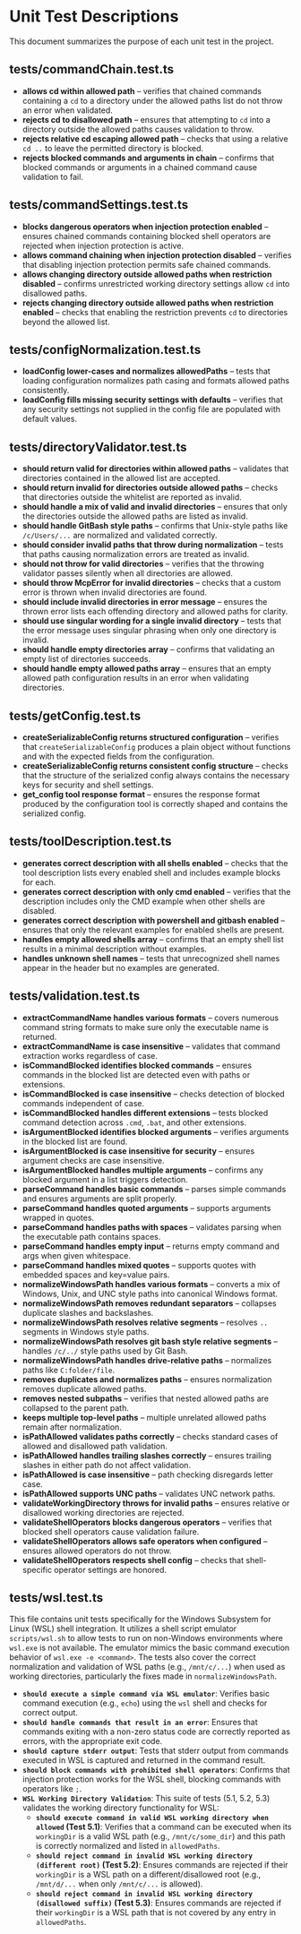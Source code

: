 # Unit Test Descriptions

This document summarizes the purpose of each unit test in the project.

## tests/commandChain.test.ts

- **allows cd within allowed path** – verifies that chained commands containing a `cd` to a directory under the allowed paths list do not throw an error when validated.
- **rejects cd to disallowed path** – ensures that attempting to `cd` into a directory outside the allowed paths causes validation to throw.
- **rejects relative cd escaping allowed path** – checks that using a relative `cd ..` to leave the permitted directory is blocked.
- **rejects blocked commands and arguments in chain** – confirms that blocked commands or arguments in a chained command cause validation to fail.

## tests/commandSettings.test.ts

- **blocks dangerous operators when injection protection enabled** – ensures chained commands containing blocked shell operators are rejected when injection protection is active.
- **allows command chaining when injection protection disabled** – verifies that disabling injection protection permits safe chained commands.
- **allows changing directory outside allowed paths when restriction disabled** – confirms unrestricted working directory settings allow `cd` into disallowed paths.
- **rejects changing directory outside allowed paths when restriction enabled** – checks that enabling the restriction prevents `cd` to directories beyond the allowed list.

## tests/configNormalization.test.ts

- **loadConfig lower-cases and normalizes allowedPaths** – tests that loading configuration normalizes path casing and formats allowed paths consistently.
- **loadConfig fills missing security settings with defaults** – verifies that any security settings not supplied in the config file are populated with default values.

## tests/directoryValidator.test.ts

- **should return valid for directories within allowed paths** – validates that directories contained in the allowed list are accepted.
- **should return invalid for directories outside allowed paths** – checks that directories outside the whitelist are reported as invalid.
- **should handle a mix of valid and invalid directories** – ensures that only the directories outside the allowed paths are listed as invalid.
- **should handle GitBash style paths** – confirms that Unix-style paths like `/c/Users/...` are normalized and validated correctly.
- **should consider invalid paths that throw during normalization** – tests that paths causing normalization errors are treated as invalid.
- **should not throw for valid directories** – verifies that the throwing validator passes silently when all directories are allowed.
- **should throw McpError for invalid directories** – checks that a custom error is thrown when invalid directories are found.
- **should include invalid directories in error message** – ensures the thrown error lists each offending directory and allowed paths for clarity.
- **should use singular wording for a single invalid directory** – tests that the error message uses singular phrasing when only one directory is invalid.
- **should handle empty directories array** – confirms that validating an empty list of directories succeeds.
- **should handle empty allowed paths array** – ensures that an empty allowed path configuration results in an error when validating directories.

## tests/getConfig.test.ts

- **createSerializableConfig returns structured configuration** – verifies that `createSerializableConfig` produces a plain object without functions and with the expected fields from the configuration.
- **createSerializableConfig returns consistent config structure** – checks that the structure of the serialized config always contains the necessary keys for security and shell settings.
- **get_config tool response format** – ensures the response format produced by the configuration tool is correctly shaped and contains the serialized config.

## tests/toolDescription.test.ts

- **generates correct description with all shells enabled** – checks that the tool description lists every enabled shell and includes example blocks for each.
- **generates correct description with only cmd enabled** – verifies that the description includes only the CMD example when other shells are disabled.
- **generates correct description with powershell and gitbash enabled** – ensures that only the relevant examples for enabled shells are present.
- **handles empty allowed shells array** – confirms that an empty shell list results in a minimal description without examples.
- **handles unknown shell names** – tests that unrecognized shell names appear in the header but no examples are generated.

## tests/validation.test.ts

- **extractCommandName handles various formats** – covers numerous command string formats to make sure only the executable name is returned.
- **extractCommandName is case insensitive** – validates that command extraction works regardless of case.
- **isCommandBlocked identifies blocked commands** – ensures commands in the blocked list are detected even with paths or extensions.
- **isCommandBlocked is case insensitive** – checks detection of blocked commands independent of case.
- **isCommandBlocked handles different extensions** – tests blocked command detection across `.cmd`, `.bat`, and other extensions.
- **isArgumentBlocked identifies blocked arguments** – verifies arguments in the blocked list are found.
- **isArgumentBlocked is case insensitive for security** – ensures argument checks are case insensitive.
- **isArgumentBlocked handles multiple arguments** – confirms any blocked argument in a list triggers detection.
- **parseCommand handles basic commands** – parses simple commands and ensures arguments are split properly.
- **parseCommand handles quoted arguments** – supports arguments wrapped in quotes.
- **parseCommand handles paths with spaces** – validates parsing when the executable path contains spaces.
- **parseCommand handles empty input** – returns empty command and args when given whitespace.
- **parseCommand handles mixed quotes** – supports quotes with embedded spaces and key=value pairs.
- **normalizeWindowsPath handles various formats** – converts a mix of Windows, Unix, and UNC style paths into canonical Windows format.
- **normalizeWindowsPath removes redundant separators** – collapses duplicate slashes and backslashes.
- **normalizeWindowsPath resolves relative segments** – resolves `..` segments in Windows style paths.
- **normalizeWindowsPath resolves git bash style relative segments** – handles `/c/../` style paths used by Git Bash.
- **normalizeWindowsPath handles drive-relative paths** – normalizes paths like `C:folder/file`.
- **removes duplicates and normalizes paths** – ensures normalization removes duplicate allowed paths.
- **removes nested subpaths** – verifies that nested allowed paths are collapsed to the parent path.
- **keeps multiple top-level paths** – multiple unrelated allowed paths remain after normalization.
- **isPathAllowed validates paths correctly** – checks standard cases of allowed and disallowed path validation.
- **isPathAllowed handles trailing slashes correctly** – ensures trailing slashes in either path do not affect validation.
- **isPathAllowed is case insensitive** – path checking disregards letter case.
- **isPathAllowed supports UNC paths** – validates UNC network paths.
- **validateWorkingDirectory throws for invalid paths** – ensures relative or disallowed working directories are rejected.
- **validateShellOperators blocks dangerous operators** – verifies that blocked shell operators cause validation failure.
- **validateShellOperators allows safe operators when configured** – ensures allowed operators do not throw.
- **validateShellOperators respects shell config** – checks that shell-specific operator settings are honored.

## tests/wsl.test.ts

This file contains unit tests specifically for the Windows Subsystem for Linux (WSL) shell integration.
It utilizes a shell script emulator `scripts/wsl.sh` to allow tests to run on non-Windows environments where `wsl.exe` is not available. The emulator mimics the basic command execution behavior of `wsl.exe -e <command>`.
The tests also cover the correct normalization and validation of WSL paths (e.g., `/mnt/c/...`) when used as working directories, particularly the fixes made in `normalizeWindowsPath`.

- **`should execute a simple command via WSL emulator`**: Verifies basic command execution (e.g., `echo`) using the `wsl` shell and checks for correct output.
- **`should handle commands that result in an error`**: Ensures that commands exiting with a non-zero status code are correctly reported as errors, with the appropriate exit code.
- **`should capture stderr output`**: Tests that stderr output from commands executed in WSL is captured and returned in the command result.
- **`should block commands with prohibited shell operators`**: Confirms that injection protection works for the WSL shell, blocking commands with operators like `;`.
- **`WSL Working Directory Validation`**: This suite of tests (5.1, 5.2, 5.3) validates the working directory functionality for WSL:
    - **`should execute command in valid WSL working directory when allowed` (Test 5.1)**: Verifies that a command can be executed when its `workingDir` is a valid WSL path (e.g., `/mnt/c/some_dir`) and this path is correctly normalized and listed in `allowedPaths`.
    - **`should reject command in invalid WSL working directory (different root)` (Test 5.2)**: Ensures commands are rejected if their `workingDir` is a WSL path on a different/disallowed root (e.g., `/mnt/d/...` when only `/mnt/c/...` is allowed).
    - **`should reject command in invalid WSL working directory (disallowed suffix)` (Test 5.3)**: Ensures commands are rejected if their `workingDir` is a WSL path that is not covered by any entry in `allowedPaths`.